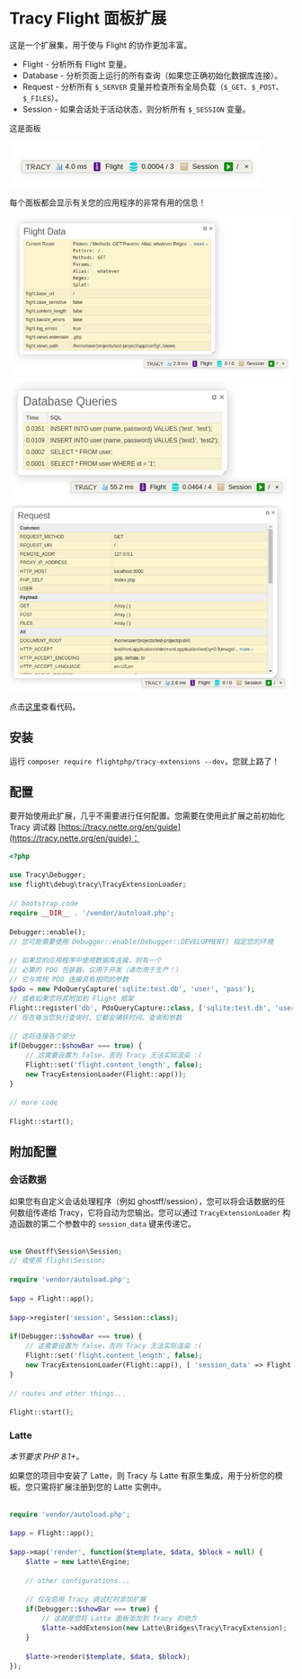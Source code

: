 Tracy Flight 面板扩展
=====

这是一个扩展集，用于使与 Flight 的协作更加丰富。

- Flight - 分析所有 Flight 变量。
- Database - 分析页面上运行的所有查询（如果您正确初始化数据库连接）。
- Request - 分析所有 `$_SERVER` 变量并检查所有全局负载（`$_GET`、`$_POST`、`$_FILES`）。
- Session - 如果会话处于活动状态，则分析所有 `$_SESSION` 变量。

这是面板

![Flight Bar](https://raw.githubusercontent.com/flightphp/tracy-extensions/master/flight-tracy-bar.png)

每个面板都会显示有关您的应用程序的非常有用的信息！

![Flight Data](https://raw.githubusercontent.com/flightphp/tracy-extensions/master/flight-var-data.png)
![Flight Database](https://raw.githubusercontent.com/flightphp/tracy-extensions/master/flight-db.png)
![Flight Request](https://raw.githubusercontent.com/flightphp/tracy-extensions/master/flight-request.png)

点击[这里](https://github.com/flightphp/tracy-extensions)查看代码。

安装
-------
运行 `composer require flightphp/tracy-extensions --dev`，您就上路了！

配置
-------
要开始使用此扩展，几乎不需要进行任何配置。您需要在使用此扩展之前初始化 Tracy 调试器 [https://tracy.nette.org/en/guide](https://tracy.nette.org/en/guide)：

```php
<?php

use Tracy\Debugger;
use flight\debug\tracy\TracyExtensionLoader;

// bootstrap code
require __DIR__ . '/vendor/autoload.php';

Debugger::enable();
// 您可能需要使用 Debugger::enable(Debugger::DEVELOPMENT) 指定您的环境

// 如果您的应用程序中使用数据库连接，则有一个
// 必需的 PDO 包装器，仅用于开发（请勿用于生产！）
// 它与常规 PDO 连接具有相同的参数
$pdo = new PdoQueryCapture('sqlite:test.db', 'user', 'pass');
// 或者如果您将其附加到 Flight 框架
Flight::register('db', PdoQueryCapture::class, ['sqlite:test.db', 'user', 'pass']);
// 现在每当您执行查询时，它都会捕获时间、查询和参数

// 这将连接各个部分
if(Debugger::$showBar === true) {
	// 这需要设置为 false，否则 Tracy 无法实际渲染 :(
	Flight::set('flight.content_length', false);
	new TracyExtensionLoader(Flight::app());
}

// more code

Flight::start();
```

## 附加配置

### 会话数据
如果您有自定义会话处理程序（例如 ghostff/session），您可以将会话数据的任何数组传递给 Tracy，它将自动为您输出。您可以通过 `TracyExtensionLoader` 构造函数的第二个参数中的 `session_data` 键来传递它。

```php

use Ghostff\Session\Session;
// 或使用 flight\Session;

require 'vendor/autoload.php';

$app = Flight::app();

$app->register('session', Session::class);

if(Debugger::$showBar === true) {
	// 这需要设置为 false，否则 Tracy 无法实际渲染 :(
	Flight::set('flight.content_length', false);
	new TracyExtensionLoader(Flight::app(), [ 'session_data' => Flight::session()->getAll() ]);
}

// routes and other things...

Flight::start();
```

### Latte

_本节要求 PHP 8.1+。_

如果您的项目中安装了 Latte，则 Tracy 与 Latte 有原生集成，用于分析您的模板。您只需将扩展注册到您的 Latte 实例中。

```php

require 'vendor/autoload.php';

$app = Flight::app();

$app->map('render', function($template, $data, $block = null) {
	$latte = new Latte\Engine;

	// other configurations...

	// 仅在启用 Tracy 调试栏时添加扩展
	if(Debugger::$showBar === true) {
		// 这就是您将 Latte 面板添加到 Tracy 的地方
		$latte->addExtension(new Latte\Bridges\Tracy\TracyExtension);
	}

	$latte->render($template, $data, $block);
});
```